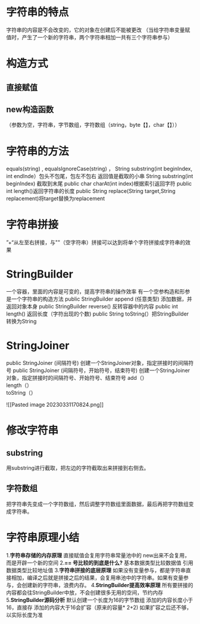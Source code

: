 # 字符串的特点
字符串的内容是不会改变的，它的对象在创建后不能被更改
（当给字符串变量赋值时，产生了一个新的字符串，两个字符串相加一共有三个字符串参与）
# 构造方式
## 直接赋值
## new构造函数
（参数为空，字符串，字节数组，字符数组（string，byte【】，char【】））
# 字符串的方法
equals(string)  ,
equalsIgnoreCase(string)  ，
String  substring(int beginIndex, int endInde）包头不包尾，包左不包右   返回值是截取的小串
String  substring(int beginIndex)  截取到末尾
public char charAt(int index)根据索引返回字符
public int length()返回字符串的长度
public String replace(String target,String replacement)将target替换为replacement

# 字符串拼接
”+“从左至右拼接，与""（空字符串）拼接可以达到将单个字符拼接成字符串的效果

# StringBuilder
一个容器，里面的内容是可变的，提高字符串的操作效率
有一个空参构造和形参是一个字符串的构造方法
public StringBuilder append (任意类型)      添加数据，并返回对象本身
public StringBuilder reverse()      反转容器中的内容
public int length()  返回长度（字符出现的个数)
public String toString(）把StringBuilder转换为String

# StringJoiner
public StringJoiner (间隔符号)      创建一个StringJoiner对象，指定拼接时的间隔符号
public StringJoiner (间隔符号，开始符号，结束符号)     创建一个StringJoiner对象，指定拼接时的间隔符号、开始符号、结束符号
add（）         
length（）     
toString（）

![[Pasted image 20230331170824.png]]

# 修改字符串
## substring
用substring进行截取，把左边的字符截取出来拼接到右侧去。
## 字符数组
把字符串先变成一个字符数组，然后调整字符数组里面数据，最后再把字符数组变成字符串。
# 字符串原理小结
1.**字符串存储的内存原理**
直接赋值会复用字符串常量池中的
new出来不会复用，而是开辟一个新的空间
2.**== 号比较的到底是什么?**
基本数据类型比较数据值
引用数据类型比较地址值
3.**字符串拼接的底层原理**
如果没有变量参与，都是字符串直接相加，编译之后就是拼接之后的结果，会复用串池中的字符串。如果有变量参与，会创建新的字符串，浪费内存。
4.**StringBuilder提高效率原理**
所有要拼接的内容都会往StringBuilder中放，不会创建很多无用的空间，节约内存
5.**StringBuilder源码分析**
默认创建一个长度为16的字节数组
添加的内容长度小于16，直接存
添加的内容大于16会扩容（原来的容量* 2+2)
如果扩容之后还不够，以实际长度为准



